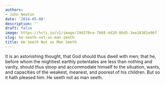 ```yaml
---
authors:
- John Newton
date: '2014-05-08'
description: ''
draft: false
image: https://hcti.io/v1/image/19d270ce-7668-4d20-86d5-3ee18381e96f
slug: he-seeth-not-as-man-seeth
title: He Seeth Not as Man Seeth
---
```


It is an astonishing thought, that God should thus dwell with men; that he, before whom the mightiest earthly potentates are less than nothing and vanity, should thus stoop and accommodate himself to the situation, wants, and capacities of the weakest, meanest, and poorest of his children. But so it hath pleased him. He seeth not as man seeth.